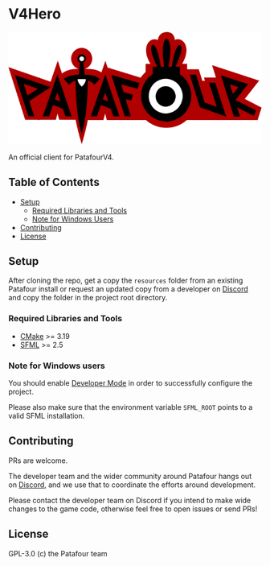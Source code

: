 # V4Hero

![Patafour logo](logo.png)

An official client for PatafourV4.

## Table of Contents

- [Setup](#setup)
  - [Required Libraries and Tools](#required-libraries-and-tools)
  - [Note for Windows Users](#note-for-windows-users)
- [Contributing](#contributing)
- [License](#license)


## Setup

After cloning the repo, get a copy the `resources` folder from an existing Patafour install or request an updated copy from a developer on [Discord](https://discord.gg/TgWqp5WH) and copy the folder in the project root directory.

### Required Libraries and Tools

 * [CMake](https://cmake.org/download/) >= 3.19
 * [SFML](https://www.sfml-dev.org/download.php) >= 2.5

### Note for Windows users

You should enable [Developer Mode](https://docs.microsoft.com/en-us/windows/apps/get-started/enable-your-device-for-development) in order to successfully configure the project.

Please also make sure that the environment variable `SFML_ROOT` points to a valid SFML installation.


## Contributing

PRs are welcome.

The developer team and the wider community around Patafour hangs out on [Discord](https://discord.gg/TgWqp5WH), 
and we use that to coordinate the efforts around development. 

Please contact the developer team on Discord if you intend to make wide changes to the game code, otherwise feel free to open issues or send PRs!


## License

GPL-3.0 (c) the Patafour team
